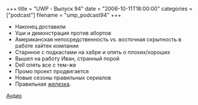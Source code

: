 +++
title = "UWP - Выпуск 94"
date = "2006-10-11T18:00:00"
categories = ["podcast"]
filename = "ump_podcast94"
+++


- Наконец доставили
- Уши и демонстрация против абортов
- Американская непосредственность vs. восточная скрытность в работе хайтек компании
- Старнное с подкастами на хабре и опять о плохих/хороших
- Вышел на работу Иван, странный порой
- Dell опять все с тем-же
- Промо проект продвигается
- Новые сезоны правильных сериалов
- Правильная [железка](http://www.sonystyle.com/is-bin/INTERSHOP.enfinity/eCS/Store/en/-/USD/SY_DisplayProductInformation-Print?ProductSKU=DCRSR40).

[Аудио](https://podcast.umputun.com/media/ump_podcast94.mp3)
<audio src="https://podcast.umputun.com/media/ump_podcast94.mp3" preload="none">